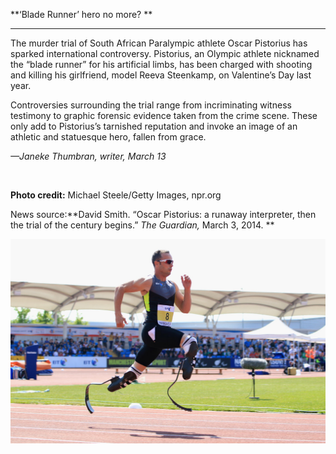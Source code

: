 **‘Blade Runner’ hero
 no more? **

****

The murder trial of South African Paralympic athlete Oscar Pistorius has sparked international controversy. Pistorius, an Olympic athlete nicknamed the “blade runner” for his artificial limbs, has been charged with shooting and killing his girlfriend, model Reeva Steenkamp, on Valentine’s Day last year.  

Controversies surrounding the trial range from incriminating witness testimony to graphic forensic evidence taken from the crime scene. These only add to Pistorius’s tarnished reputation and invoke an image of an athletic and statuesque hero, fallen from grace.  

*—Janeke Thumbran, writer, March 13*

 

**Photo credit:** Michael Steele/Getty Images, npr.org

News source:**David Smith. “Oscar Pistorius: a runaway interpreter, then the trial of the century begins.” *The Guardian,* March 3, 2014. **

![](../images/14-03-13_86.6_PistoriusEDIT-1.jpeg)
